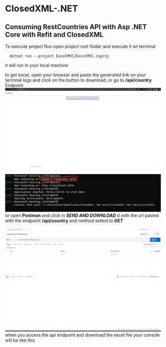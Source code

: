 # ClosedXML-.NET
## Consuming RestCountries API with Asp .NET Core with Refit and ClosedXML

To execute project Run
open project root folder and execute it on terminal

```
  dotnet run --project ExcelMVC/ExcelMVC.csproj
```
it will run in your local machine 

to get excel, open your browser and paste the generated link on your terminal logs and click on the button to download, or go to **/api/country** Endpoint 
![SCREEN](PageCSharp.png)

![TERMINAL](TerminalCSharp.png)
or open **Postman** and click in ***SEND AND DOWNLOAD*** d with the url pasted with the endpoint **/api/country** and method setted to ***GET***

![POSTMAN](PostmanCSharp.png)
when you access the api endpoint and download the excel file your console will be like this

